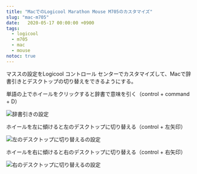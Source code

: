 ```yaml
---
title: "MacでのLogicool Marathon Mouse M705のカスタマイズ"
slug: "mac-m705"
date:   2020-05-17 00:00:00 +0900
tags: 
  - logicool
  - m705
  - mac
  - mouse
notoc: true
---
```


マススの設定をLogicool コントロール センターでカスタマイズして、Macで辞書引きとデスクトップの切り替えをできるようにする。

単語の上でホイールをクリックすると辞書で意味を引く（control + command + D）

![辞書引きの設定](/img/20200517/01.png)

ホイールを左に傾けると左のデスクトップに切り替える（control + 左矢印）

![左のデスクトップに切り替えるの設定](/img/20200517/02.png)

ホイールを右に傾けると右のデスクトップに切り替える（control + 右矢印）

![右のデスクトップに切り替えるの設定](/img/20200517/03.png)

